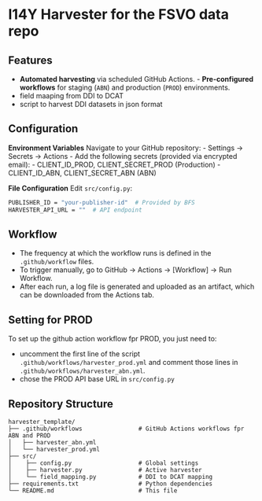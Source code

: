 # I14Y Harvester for the FSVO data repo

## Features
- **Automated harvesting** via scheduled GitHub Actions.
      - **Pre-configured workflows** for staging (`ABN`) and production (`PROD`) environments.
- field maaping from DDI to DCAT
- script to harvest DDI datasets in json format

## Configuration 

**Environment Variables** 
Navigate to your GitHub repository:
      - Settings → Secrets → Actions
      - Add the following secrets (provided via encrypted email):
           - CLIENT_ID_PROD, CLIENT_SECRET_PROD (Production)
           - CLIENT_ID_ABN, CLIENT_SECRET_ABN (ABN)
             
**File Configuration**
Edit `src/config.py`:

```bash
PUBLISHER_ID = "your-publisher-id"  # Provided by BFS
HARVESTER_API_URL = ""  # API endpoint 
```

## Workflow

- The frequency at which the workflow runs is defined in the `.github/workflow` files.
- To trigger manually, go to GitHub → Actions → [Workflow] → Run Workflow.
- After each run, a log file is generated and uploaded as an artifact, which can be downloaded from the Actions tab.

## Setting for PROD

To set up the github action workflow fpr PROD, you just need to:
- uncomment the first line of the script `.github/workflows/harvester_prod.yml` and comment those lines in `.github/workflows/harvester_abn.yml`.
- chose the PROD API base URL in `src/config.py`

## Repository Structure

```
harvester_template/
├── .github/workflows                # GitHub Actions workflows fpr ABN and PROD
│   ├── harvester_abn.yml
│   └── harvester_prod.yml
├── src/ 
│    ├── config.py                   # Global settings 
│    ├── harvester.py                # Active harvester
│    └── field_mapping.py            # DDI to DCAT mapping
├── requirements.txt                 # Python dependencies 
└── README.md                        # This file
```